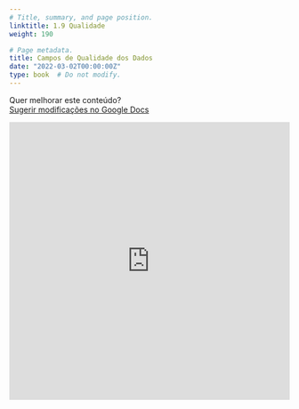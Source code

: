 ```yaml
---
# Title, summary, and page position.
linktitle: 1.9 Qualidade
weight: 190

# Page metadata.
title: Campos de Qualidade dos Dados
date: "2022-03-02T00:00:00Z"
type: book  # Do not modify.
---
```


Quer melhorar este conteúdo?<br>
[<i class="fa fa-edit" aria-hidden="true"></i> Sugerir modificações no Google Docs][edit]

[edit]: https://docs.google.com/document/d/1qeMWZrmsUN-JevQLw3o4irgLWGjrY2XJRop53bhW_zA/edit?usp=sharing

<iframe frameborder="0" style="width: 100%; height: 500px" src="https://docs.google.com/document/d/e/2PACX-1vTLexdm7JkXMrIxUxcQ0VAStPes2HLb35qsgZszpa30Nu_na4tCYiOS9oIBlayPuiWACk1MN8d_ppUW/pub?embedded=true"></iframe>
